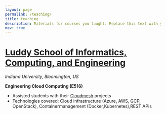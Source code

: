 ```yaml
---
layout: page
permalink: /teaching/
title: teaching
description: Materials for courses you taught. Replace this text with your description.
nav: true
---
```


<!-- For now, this page is assumed to be a static description of your courses. You can convert it to a collection similar to `_projects/` so that you can have a dedicated page for each course.

Organize your courses by years, topics, or universities, however you like! -->

# [Luddy School of Informatics, Computing, and Engineering](https://luddy.indiana.edu/) 
*Indiana University, Bloomington, US*

**Engineering Cloud Computing (E516)**
- Assisted students with their [Cloudmesh](http://cloudmesh.github.io/) projects
- Technologies covered:  Cloud infrastructure (Azure, AWS, GCP, OpenStack), Containermanagement (Docker,Kubernetes),REST APIs